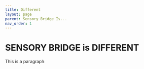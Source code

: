 ```yaml
---
title: Different
layout: page
parent: Sensory Bridge Is...
nav_order: 1
---
```


# SENSORY BRIDGE is DIFFERENT

This is a paragraph
